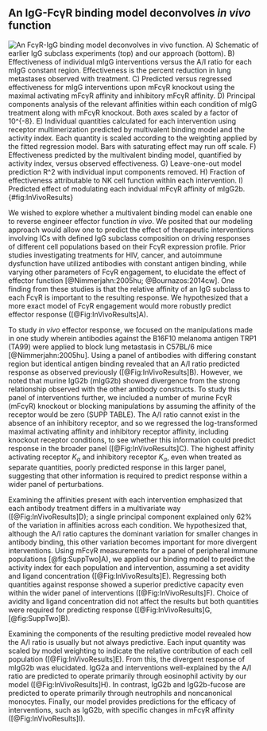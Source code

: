 ## An IgG-FcγR binding model deconvolves *in vivo* function

![**An FcγR-IgG binding model deconvolves *in vivo* function.** A) Schematic of earlier IgG subclass experiments (top) and our approach (bottom). B) Effectiveness of individual mIgG interventions versus the A/I ratio for each mIgG constant region. Effectiveness is the percent reduction in lung metastases observed with treatment. C) Predicted versus regressed effectiveness for mIgG interventions upon mFcγR knockout using the maximal activating mFcγR affinity and inhibitory mFcγR affinity. D) Principal components analysis of the relevant affinities within each condition of mIgG treatment along with mFcγR knockout. Both axes scaled by a factor of 10$^{-8}$. E) Individual quantities calculated for each intervention using receptor multimerization predicted by multivalent binding model and the activity index. Each quantity is scaled according to the weighting applied by the fitted regression model. Bars with saturating effect may run off scale. F) Effectiveness predicted by the multivalent binding model, quantified by activity index, versus observed effectiveness. G) Leave-one-out model prediction R$^2$ with individual input components removed. H) Fraction of effectiveness attributable to NK cell function within each intervention. I) Predicted effect of modulating each indvidual mFcγR affinity of mIgG2b.](./Figures/Figure4.svg){#fig:InVivoResults}

We wished to explore whether a multivalent binding model can enable one to reverse engineer effector function *in vivo*. We posited that our modeling approach would allow one to predict the effect of therapeutic interventions involving ICs with defined IgG subclass composition on driving responses of different cell populations based on their FcγR expression profile. Prior studies investigating treatments for HIV, cancer, and autoimmune dysfunction have utilized antibodies with constant antigen binding, while varying other parameters of FcγR engagement, to elucidate the effect of effector function [@Nimmerjahn:2005hu; @Bournazos:2014cw]. One finding from these studies is that the relative affinity of an IgG subclass to each FcγR is important to the resulting response. We hypothesized that a more exact model of FcγR engagement would more robustly predict effector response ([@Fig:InVivoResults]A).

To study *in vivo* effector response, we focused on the manipulations made in one study wherein antibodies against the B16F10 melanoma antigen TRP1 (TA99) were applied to block lung metastasis in C57BL/6 mice [@Nimmerjahn:2005hu]. Using a panel of antibodies with differing constant region but identical antigen binding revealed that an A/I ratio predicted response as observed previously ([@Fig:InVivoResults]B). However, we noted that murine IgG2b (mIgG2b) showed divergence from the strong relationship observed with the other antibody constructs. To study this panel of interventions further, we included a number of murine FcγR (mFcγR) knockout or blocking manipulations by assuming the affinity of the receptor would be zero (SUPP TABLE). The A/I ratio cannot exist in the absence of an inhibitory receptor, and so we regressed the log-transformed maximal activating affinity and inhibitory receptor affinity, including knockout receptor conditions, to see whether this information could predict response in the broader panel ([@Fig:InVivoResults]C). The highest affinity activating receptor $K_a$ and inhibitory receptor $K_a$, even when treated as separate quantities, poorly predicted response in this larger panel, suggesting that other information is required to predict response within a wider panel of perturbations.

Examining the affinities present with each intervention emphasized that each antibody treatment differs in a multivariate way ([@Fig:InVivoResults]D); a single principal component explained only 62% of the variation in affinities across each condition. We hypothesized that, although the A/I ratio captures the dominant variation for smaller changes in antibody binding, this other variation becomes important for more divergent interventions. Using mFcγR measurements for a panel of peripheral immune populations [@fig:SuppTwo]A), we applied our binding model to predict the activity index for each population and intervention, assuming a set avidity and ligand concentration ([@Fig:InVivoResults]E). Regressing both quantities against response showed a superior predictive capacity even within the wider panel of interventions ([@Fig:InVivoResults]F). Choice of avidity and ligand concentration did not affect the results but both quantities were required for predicting response ([@Fig:InVivoResults]G, [@fig:SuppTwo]B).

Examining the components of the resulting predictive model revealed how the A/I ratio is usually but not always predictive. Each input quantity was scaled by model weighting to indicate the relative contribution of each cell population ([@Fig:InVivoResults]E). From this, the divergent response of mIgG2b was elucidated. IgG2a and interventions well-explained by the A/I ratio are predicted to operate primarily through eosinophil activity by our model ([@Fig:InVivoResults]H). In contrast, IgG2b and IgG2b-fucose are predicted to operate primarily through neutrophils and noncanonical monocytes. Finally, our model provides predictions for the efficacy of interventions, such as IgG2b, with specific changes in mFcγR affinity ([@Fig:InVivoResults]I).
